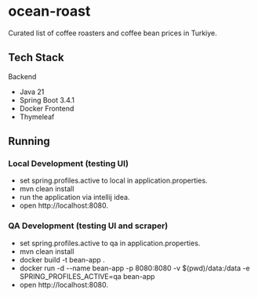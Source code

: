 # ocean-roast
Curated list of coffee roasters and coffee bean prices in Turkiye.

## Tech Stack
Backend
- Java 21
- Spring Boot 3.4.1
- Docker
Frontend
- Thymeleaf

## Running

### Local Development (testing UI)
- set spring.profiles.active to local in application.properties.
- mvn clean install
- run the application via intellij idea.
- open http://localhost:8080.

### QA Development (testing UI and scraper)
- set spring.profiles.active to qa in application.properties.
- mvn clean install
- docker build -t bean-app .
- docker run -d --name bean-app -p 8080:8080 -v $(pwd)/data:/data -e SPRING_PROFILES_ACTIVE=qa bean-app
- open http://localhost:8080.